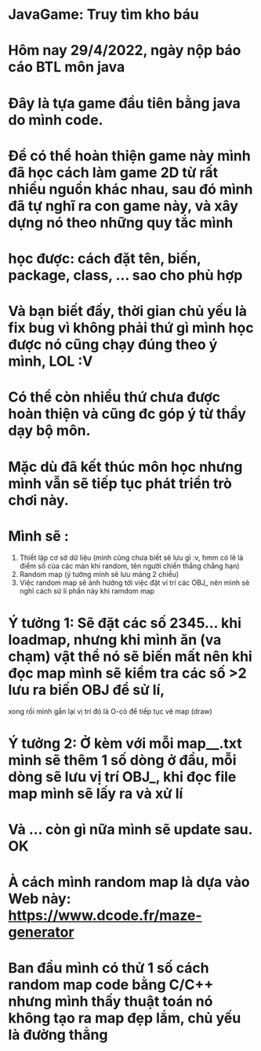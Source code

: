 # JavaGame: Truy tìm kho báu
# Hôm nay 29/4/2022, ngày nộp báo cáo BTL môn java
# Đây là tựa game đầu tiên bằng java do mình code. 
# Để có thể hoàn thiện game này mình đã học cách làm game 2D từ rất nhiều nguồn khác nhau, sau đó mình đã tự nghĩ ra con game này, và xây dựng nó theo những quy tắc mình 
# học được: cách đặt tên, biến, package, class, ... sao cho phù hợp
# Và bạn biết đấy, thời gian chủ yếu là fix bug vì không phải thứ gì mình học được nó cũng chạy đúng theo ý mình, LOL :V
# Có thể còn nhiều thứ chưa được hoàn thiện và cũng đc góp ý từ thầy dạy bộ môn. 
# Mặc dù đã kết thúc môn học nhưng mình vẫn sẽ tiếp tục phát triển trò chơi này.
# Mình sẽ : 
1. Thiết lập cơ sở dữ liệu (mình cũng chưa biết sẽ lưu gì :v, hmm có lẽ là điểm số của các màn khi random, tên người chiến thắng chẳng hạn)
2. Random map (ý tưởng mình sẽ lưu mảng 2 chiều)
3. Việc random map sẽ ảnh hưởng tới việc đặt ví trí các OBJ_ nên mình sẽ nghĩ cách sử lí phần này khi ramdom map 
 # Ý tưởng 1: Sẽ đặt các số 2345... khi loadmap, nhưng khi mình ăn (va chạm) vật thể nó sẽ biến mất nên khi đọc map mình sẽ kiểm tra các số >2 lưu ra biến OBJ để sử lí,
 xong rồi mình gắn lại vị trí đó là O-cỏ để tiếp tục vẽ map (draw)
 # Ý tưởng 2: Ở kèm với mỗi map__.txt mình sẽ thêm 1 số dòng ở đầu, mỗi dòng sẽ lưu vị trí OBJ_, khi đọc file map mình sẽ lấy ra và xử lí


# Và ... còn gì nữa mình sẽ update sau. OK 
# À cách mình random map là dựa vào Web này: https://www.dcode.fr/maze-generator
# Ban đầu mình có thử 1 số cách random map code bằng C/C++ nhưng mình thấy thuật toán nó không tạo ra map đẹp lắm, chủ yếu là đường thẳng

